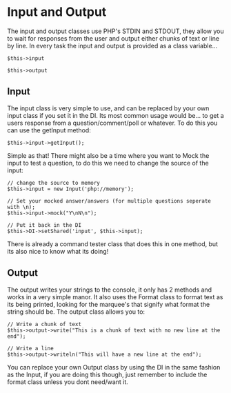 Input and Output
================

The input and output classes use PHP's STDIN and STDOUT, they allow you to wait for responses from the user and output either chunks of text or line by line. In every task the input and output is provided as a class variable...

	$this->input

	$this->output

## Input

The input class is very simple to use, and can be replaced by your own input class if you set it in the DI. Its most common usage would be... to get a users response from a question/comment/poll or whatever. To do this you can use the getInput method:

	$this->input->getInput();

Simple as that! There might also be a time where you want to Mock the input to test a question, to do this we need to change the source of the input:
	
	// change the source to memory
	$this->input = new Input('php://memory');
	
	// Set your mocked answer/answers (for multiple questions seperate with \n);
	$this->input->mock("Y\nN\n");

	// Put it back in the DI
	$this->DI->setShared('input', $this->input);

There is already a command tester class that does this in one method, but its also nice to know what its doing!

## Output

The output writes your strings to the console, it only has 2 methods and works in a very simple manor. It also uses the Format class to format text as its being printed, looking for the marquee's that signify what format the string should be. The output class allows you to:

	// Write a chunk of text
	$this->output->write("This is a chunk of text with no new line at the end");

	// Write a line
	$this->output->writeln("This will have a new line at the end");

You can replace your own Output class by using the DI in the same fashion as the Input, if you are doing this though, just remember to include the format class unless you dont need/want it. 
